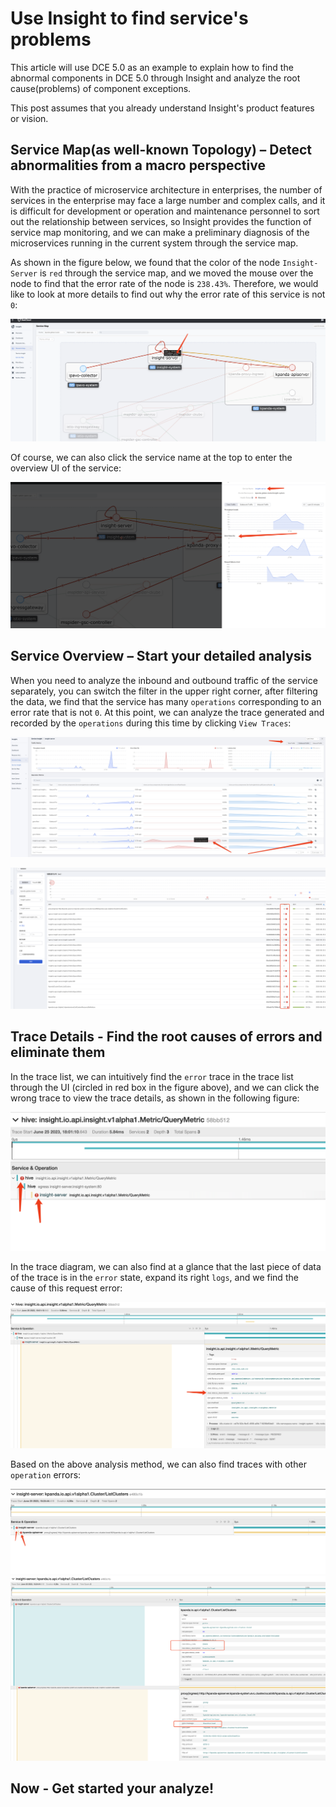# Use Insight to find service's problems

This article will use DCE 5.0 as an example to explain how to find the abnormal components in DCE 5.0 through Insight and analyze the root cause(problems) of component exceptions.

This post assumes that you already understand Insight's product features or vision.

## Service Map(as well-known Topology) – Detect abnormalities from a macro perspective

With the practice of microservice architecture in enterprises, the number of services in the enterprise may face a large number and complex calls, and it is difficult for development or operation and maintenance personnel to sort out the relationship between services, so Insight provides the function of service map monitoring, and we can make a preliminary diagnosis of the microservices running in the current system through the service map.

As shown in the figure below, we found that the color of the node `Insight-Server` is `red` through the service map, and we moved the mouse over the node to find that the error rate of the node is `238.43%`. Therefore, we would like to look at more details to find out why the error rate of this service is not `0`:

![01](../images/find_root_cause/01.png)

Of course, we can also click the service name at the top to enter the overview UI of the service:

![02](../images/find_root_cause/02.png)

## Service Overview – Start your detailed analysis

When you need to analyze the inbound and outbound traffic of the service separately, you can switch the filter in the upper right corner, after filtering the data, we find that the service has many `operations` corresponding to an error rate that is not `0`. At this point, we can analyze the trace generated and recorded by the `operations` during this time by clicking `View Traces`:

![03](../images/find_root_cause/03.png)

![04](../images/find_root_cause/04.png)

## Trace Details - Find the root causes of errors and eliminate them

In the trace list, we can intuitively find the `error` trace in the trace list through the UI (circled in red box in the figure above), and we can click the wrong trace to view the trace details, as shown in the following figure:

![05](../images/find_root_cause/05.png)

In the trace diagram, we can also find at a glance that the last piece of data of the trace is in the `error` state, expand its right `logs`, and we find the cause of this request error:

![06](../images/find_root_cause/06.png)

Based on the above analysis method, we can also find traces with other `operation` errors:

![08](../images/find_root_cause/08.png)
![09](../images/find_root_cause/09.png)

## Now - Get started your analyze!
